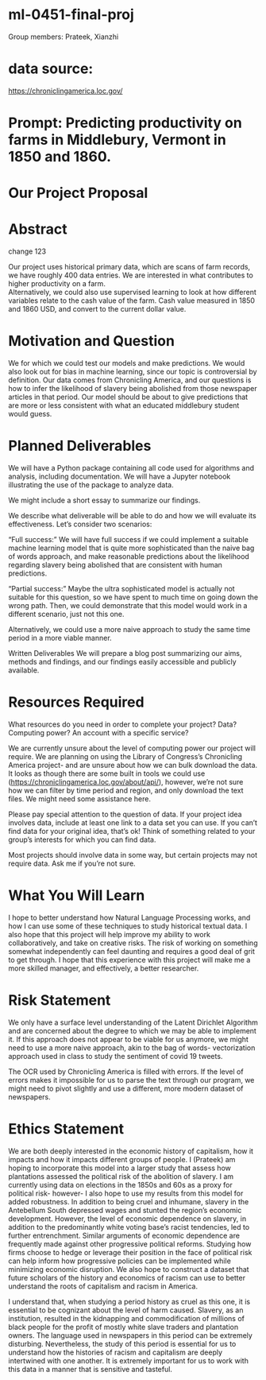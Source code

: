 # ml-0451-final-proj
Group members: Prateek, Xianzhi
# data source:
https://chroniclingamerica.loc.gov/
# Prompt: Predicting productivity on farms in Middlebury, Vermont in 1850 and 1860.
# Our Project Proposal


# Abstract

change 123

Our project uses historical primary data, which are scans of farm records, we have roughly 400 data entries. We are interested in what contributes to higher productivity on a farm.  
Alternatively, we could also use supervised learning to look at how different variables relate to the cash value of the farm. Cash value measured in 1850 and 1860 USD, and convert to the current dollar value.


# Motivation and Question
We 
for which we could test our models and make predictions. We would also look out for bias in machine learning, since our topic is controversial by definition. Our data comes from Chronicling America, and our questions is how to infer the likelihood of slavery being abolished from those newspaper articles in that period. Our model should be about to give predictions that are more or less consistent with what an educated middlebury student would guess.


# Planned Deliverables

We will have a Python package containing all code used for algorithms and analysis, including documentation.
We will have a Jupyter notebook illustrating the use of the package to analyze data.

We might include a short essay to summarize our findings.

We describe what deliverable will be able to do and how we will evaluate its effectiveness. Let’s consider two scenarios:

“Full success:” 
We will have full success if we could implement a suitable machine learning model that is quite more sophisticated than the naive bag of words approach, and make reasonable predictions about the likelihood regarding slavery being abolished that are consistent with human predictions.

“Partial success:” 
Maybe the ultra sophisticated model is actually not suitable for this question, so we have spent to much time on going down the wrong path. Then, we could demonstrate that this model would work in a different scenario, just not this one.

Alternatively, we could use a more naive approach to study the same time period in a more viable manner.

Written Deliverables
We will prepare a blog post summarizing our aims, methods and findings, and our findings easily accessible and publicly available.

# Resources Required
What resources do you need in order to complete your project? Data? Computing power? An account with a specific service?

We are currently unsure about the level of computing power our project will require.
We are planning on using the Library of Congress’s Chronicling America project- and are unsure about how we can bulk download the data. It looks as though there are some built in tools we could use (https://chroniclingamerica.loc.gov/about/api/), however, we’re not sure how we can filter by time period and region, and only download the text files. We might need some assistance here.

Please pay special attention to the question of data. If your project idea involves data, include at least one link to a data set you can use. If you can’t find data for your original idea, that’s ok! Think of something related to your group’s interests for which you can find data.

Most projects should involve data in some way, but certain projects may not require data. Ask me if you’re not sure.

# What You Will Learn

I hope to better understand how Natural Language Processing works, and how I can use some of these techniques to study historical textual data. I also hope that this project will help improve my ability to work collaboratively, and take on creative risks. The risk of working on something somewhat independently can feel daunting and requires a good deal of grit to get through. I hope that this experience with this project will make me a more skilled manager, and effectively, a better researcher.

# Risk Statement

We only have a surface level understanding of the Latent Dirichlet Algorithm and are concerned about the degree to which we may be able to implement it. If this approach does not appear to be viable for us anymore, we might need to use a more naive approach, akin to the bag of words- vectorization approach used in class to study the sentiment of covid 19 tweets.

The OCR used by Chronicling America is filled with errors. If the level of errors makes it impossible for us to parse the text through our program, we might need to pivot slightly and use a different, more modern dataset of newspapers.


# Ethics Statement

We are both deeply interested in the economic history of capitalism, how it impacts and how it impacts different groups of people. I (Prateek) am hoping to incorporate this model into a larger study that assess how plantations assessed the political risk of the abolition of slavery. I am currently using data on elections in the 1850s and 60s as a proxy for political risk- however- I also hope to use my results from this model for added robustness. In addition to being cruel and inhumane, slavery in the Antebellum South depressed wages and stunted the region’s economic development. However, the level of economic dependence on slavery, in addition to the predominantly white voting base’s racist tendencies, led to further entrenchment. Similar arguments of economic dependence are frequently made against other progressive political reforms. Studying how firms choose to hedge or leverage their position in the face of political risk can help inform how progressive policies can be implemented while minimizing economic disruption. We also hope to construct a dataset that future scholars of the history and economics of racism can use to better understand the roots of capitalism and racism in America.

I understand that, when studying a period history as cruel as this one, it is essential to be cognizant about the level of harm caused. Slavery, as an institution, resulted in the kidnapping and commodification of millions of black people for the profit of mostly white slave traders and plantation owners. The language used in newspapers in this period can be extremely disturbing. Nevertheless, the study of this period is essential for us to understand how the histories of racism and capitalism are deeply intertwined with one another. It is extremely important for us to work with this data in a manner that is sensitive and tasteful.

